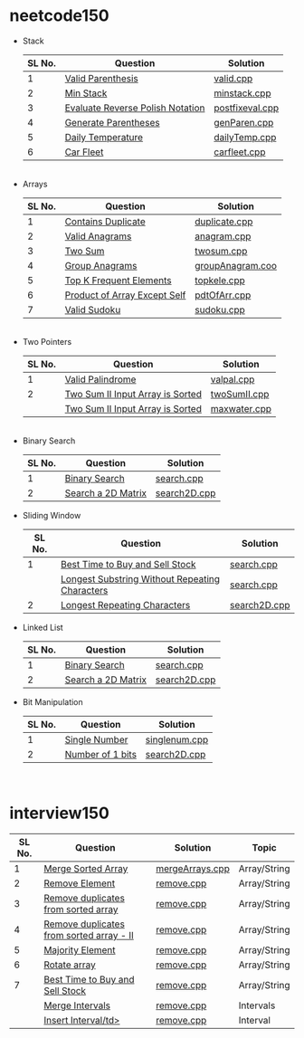 # neetcode150

<ul>
  <li>Stack</li>
  <table>
  <thead>
    <tr>
      <th>SL No.</th>
      <th>Question</th>
      <th>Solution</th>
    </tr>
  </thead>
  <tbody>
    <tr>
      <td>1</td>
      <td><a href="https://leetcode.com/problems/valid-parentheses/description/">Valid Parenthesis</td>
      <td><a href="https://github.com/jatulya/leetcode/blob/master/neetcode150/stack/valid.cpp">valid.cpp</td>
    </tr>
    <tr>
      <td>2</td>
      <td><a href="https://leetcode.com/problems/min-stack/description/">Min Stack</td>
      <td><a href="https://github.com/jatulya/leetcode/blob/master/neetcode150/stack/minstack.cpp">minstack.cpp</td>
    </tr>
    <tr>
      <td>3</td>
      <td><a href="https://leetcode.com/problems/evaluate-reverse-polish-notation/description/">Evaluate Reverse Polish Notation</td>
      <td><a href="https://github.com/jatulya/leetcode/blob/master/neetcode150/stack/postfixeval">postfixeval.cpp</td>
    </tr>
    <tr>
      <td>4</td>
      <td><a href="https://leetcode.com/problems/generate-parentheses/description/">Generate Parentheses</td>
      <td><a href="https://github.com/jatulya/leetcode/blob/master/neetcode150/stack/genParen.cpp">genParen.cpp</td>
    </tr>
    <tr>
      <td>5</td>
      <td><a href="https://leetcode.com/problems/daily-temperatures/description/">Daily Temperature</td>
      <td><a href="https://github.com/jatulya/leetcode/blob/master/neetcode150/stack/dailyTemp.cpp">dailyTemp.cpp</td>
    </tr>
    <tr>
      <td>6</td>
      <td><a href="https://leetcode.com/problems/car-fleet/description/">Car Fleet</td>
      <td><a href="https://github.com/jatulya/leetcode/blob/master/neetcode150/stack/carfleet.cpp">carfleet.cpp</td>
    </tr>
  </tbody>
  </table>
  <br>
  <li>Arrays</li>
  <table>
  <thead>
    <tr>
      <th>SL No.</th>
      <th>Question</th>
      <th>Solution</th>
    </tr>
  </thead>
  <tbody>
    <tr>
      <td>1</td>
      <td><a href="https://leetcode.com/problems/contains-duplicate/description/">Contains Duplicate</td>
      <td><a href="https://github.com/jatulya/leetcode/blob/master/neetcode150/array/duplicate.cpp">duplicate.cpp</td>
    </tr>
    <tr>
      <td>2</td>
      <td><a href="https://leetcode.com/problems/valid-anagrams/description/">Valid Anagrams</td>
      <td><a href="https://github.com/jatulya/leetcode/blob/master/neetcode150/array/anagram.cpp">anagram.cpp</td>
    </tr>
    <tr>
      <td>3</td>
      <td><a href="https://leetcode.com/problems/two-sum/description/">Two Sum</td>
      <td><a href="https://github.com/jatulya/leetcode/blob/master/neetcode150/array/twosum.cpp">twosum.cpp</td>
    </tr>
    <tr>
      <td>4</td>
      <td><a href="https://leetcode.com/problems/group-anagrams/description/">Group Anagrams</td>
      <td><a href="https://github.com/jatulya/leetcode/blob/master/neetcode150/array/groupAnagram.cpp">groupAnagram.coo</td>
    </tr>
    <tr>
      <td>5</td>
      <td><a href="https://leetcode.com/problems/top-k-frequent-elements/description/">Top K Frequent Elements</td>
      <td><a href="https://github.com/jatulya/leetcode/blob/master/neetcode150/array/topkele.cpp">topkele.cpp</td>
    </tr>
    <tr>
      <td>6</td>
      <td><a href="https://leetcode.com/problems/product-of-array-except-self/description/">Product of Array Except Self</td>
      <td><a href="https://github.com/jatulya/leetcode/blob/master/neetcode150/array/pdtOfArr.cpp">pdtOfArr.cpp</td>
    </tr>
     <tr>
      <td>7</td>
      <td><a href="https://leetcode.com/problems/valid-sudoku/description/">Valid Sudoku</td>
      <td><a href="https://github.com/jatulya/leetcode/blob/master/neetcode150/array/sudoku.cpp">sudoku.cpp</td>
    </tr>
  </tbody>
</table> <br>
 <li>Two Pointers</li>
  <table>
  <thead>
    <tr>
      <th>SL No.</th>
      <th>Question</th>
      <th>Solution</th>
    </tr>
  </thead>
  <tbody>
    <tr>
      <td>1</td>
      <td><a href="https://leetcode.com/problems/valid-palindrome/description/">Valid Palindrome</td>
      <td><a href="https://github.com/jatulya/leetcode/blob/master/neetcode150/array/valpal.cpp">valpal.cpp</td>
    </tr>
    <tr>
      <td>2</td>
      <td><a href="https://leetcode.com/problems/two-sum-ii-input-array-is-sorted/description/">Two Sum II Input Array is Sorted</td>
      <td><a href="https://github.com/jatulya/leetcode/blob/master/neetcode150/array/twoSumII.cpp">twoSumII.cpp</td>
    </tr>
    <tr>
      <td></td>
      <td><a href="https://leetcode.com/problems/two-sum-ii-input-array-is-sorted/description/">Two Sum II Input Array is Sorted</td>
      <td><a href="https://github.com/jatulya/leetcode/blob/master/neetcode150/array/maxwater.cpp">maxwater.cpp</td>
    </tr>
  </tbody>
</table> <br>
<li>Binary Search</li>
  <table>
  <thead>
    <tr>
      <th>SL No.</th>
      <th>Question</th>
      <th>Solution</th>
    </tr>
  </thead>
  <tbody>
    <tr>
      <td>1</td>
      <td><a href="https://leetcode.com/problems/binary-search/description/">Binary Search</td>
      <td><a href="https://github.com/jatulya/leetcode/blob/master/neetcode150/array/search.cpp">search.cpp</td>
    </tr>
    <tr>
      <td>2</td>
      <td><a href="https://leetcode.com/problems/search-a-2d-matrix/description/">Search a 2D Matrix</td>
      <td><a href="https://github.com/jatulya/leetcode/blob/master/neetcode150/array/search2D.cpp">search2D.cpp</td>
    </tr>
  </tbody>
</table>
<li>Sliding Window</li>
  <table>
  <thead>
    <tr>
      <th>SL No.</th>
      <th>Question</th>
      <th>Solution</th>
    </tr>
  </thead>
  <tbody>
    <tr>
      <td>1</td>
      <td><a href="https://leetcode.com/problems/best-time-to-buy-and-sell-stock/description/">Best Time to Buy and Sell Stock</td>
      <td><a href="https://github.com/jatulya/leetcode/blob/master/neetcode150/array/search.cpp">search.cpp</td>
    </tr>
    <tr>
      <td></td>
      <td><a href="https://leetcode.com/problems/longest-substring-without-repeating-characters/description/">Longest Substring Without Repeating Characters</td>
      <td><a href="https://github.com/jatulya/leetcode/blob/master/neetcode150/array/search.cpp">search.cpp</td>
    </tr>
    <tr>
      <td>2</td>
      <td><a href="https://leetcode.com/problems/longest-repeating-characters/description/">Longest Repeating Characters</td>
      <td><a href="https://github.com/jatulya/leetcode/blob/master/neetcode150/array/search2D.cpp">search2D.cpp</td>
    </tr>
  </tbody>
</table>
<li>Linked List</li>
  <table>
  <thead>
    <tr>
      <th>SL No.</th>
      <th>Question</th>
      <th>Solution</th>
    </tr>
  </thead>
  <tbody>
    <tr>
      <td>1</td>
      <td><a href="https://leetcode.com/problems/binary-search/description/">Binary Search</td>
      <td><a href="https://github.com/jatulya/leetcode/blob/master/neetcode150/array/search.cpp">search.cpp</td>
    </tr>
    <tr>
      <td>2</td>
      <td><a href="https://leetcode.com/problems/search-a-2d-matrix/description/">Search a 2D Matrix</td>
      <td><a href="https://github.com/jatulya/leetcode/blob/master/neetcode150/array/search2D.cpp">search2D.cpp</td>
    </tr>
  </tbody>
</table>
<li>Bit Manipulation</li>
  <table>
  <thead>
    <tr>
      <th>SL No.</th>
      <th>Question</th>
      <th>Solution</th>
    </tr>
  </thead>
  <tbody>
    <tr>
      <td>1</td>
      <td><a href="https://leetcode.com/problems/single-number/description/">Single Number</td>
      <td><a href="https://github.com/jatulya/leetcode/blob/master/neetcode150/bit_manipulation/singlenum.cpp">singlenum.cpp</td>
    </tr>
    <tr>
      <td>2</td>
      <td><a href="https://leetcode.com/problems/number-of-1-bits/description/">Number of 1 bits</td>
      <td><a href="https://github.com/jatulya/leetcode/blob/master/neetcode150/array/search2D.cpp">search2D.cpp</td>
    </tr>
  </tbody>
</table>
</ul>
<br>
        
# interview150

<table>
  <thead>
    <tr>
      <th>SL No.</th>
      <th>Question</th>
      <th>Solution</th>
      <th>Topic</th>
    </tr>
  </thead>
  <tbody>
    <tr>
      <td>1</td>
      <td><a href="https://leetcode.com/problems/merge-sorted-array/description/">Merge Sorted Array</td>
      <td><a href="https://github.com/jatulya/leetcode/blob/master/interview150/mergeArrays.cpp">mergeArrays.cpp</td>
      <td>Array/String</td>
    </tr>
    <tr>
      <td>2</td>
      <td><a href="https://leetcode.com/problems/remove-element/description/">Remove Element</td>
      <td><a href="https://github.com/jatulya/leetcode/blob/master/interview150/remove.cpp">remove.cpp</td>
      <td>Array/String</td>
    </tr>
    <tr>
      <td>3</td>
      <td><a href="https://leetcode.com/problems/remove-duplicates-from-sorted-array/description/">Remove duplicates from sorted array</td>
      <td><a href="https://github.com/jatulya/leetcode/blob/master/interview150/remove.cpp">remove.cpp</td>
      <td>Array/String</td>
    </tr>
    <tr>
      <td>4</td>
      <td><a href="https://leetcode.com/problems/remove-duplicates-from-sorted-array-ii/description/">Remove duplicates from sorted array - II</td>
      <td><a href="https://github.com/jatulya/leetcode/blob/master/interview150/remove.cpp">remove.cpp</td>
      <td>Array/String</td>
    </tr>
    <tr>
      <td>5</td>
      <td><a href="https://leetcode.com/problems/majority-element/description/">Majority Element</td>
      <td><a href="https://github.com/jatulya/leetcode/blob/master/interview150/remove.cpp">remove.cpp</td>
      <td>Array/String</td>
    </tr>
    <tr>
      <td>6</td>
      <td><a href="https://leetcode.com/problems/rotate-array/description/">Rotate array</td>
      <td><a href="https://github.com/jatulya/leetcode/blob/master/interview150/remove.cpp">remove.cpp</td>
      <td>Array/String</td>
    </tr>
    <tr>
      <td>7</td>
      <td><a href="https://leetcode.com/problems/best-time-to-buy-and-sell-stock/description/">Best Time to Buy and Sell Stock</td>
      <td><a href="https://github.com/jatulya/leetcode/blob/master/interview150/remove.cpp">remove.cpp</td>
      <td>Array/String</td>
    </tr>
    <tr>
      <td></td>
      <td><a href="https://leetcode.com/problems/merge-intervals/description/">Merge Intervals</td>
      <td><a href="https://github.com/jatulya/leetcode/blob/master/interview150/remove.cpp">remove.cpp</td>
      <td>Intervals</td>
    </tr>
    <tr>
      <td></td>
      <td><a href="https://leetcode.com/problems/insert-interval/description/">Insert Interval/td>
      <td><a href="https://github.com/jatulya/leetcode/blob/master/interview150/remove.cpp">remove.cpp</td>
      <td>Interval</td>
    </tr>
  </tbody>
</table> 


